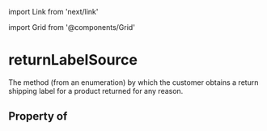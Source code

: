 import Link from 'next/link'
  
import Grid from '@components/Grid'

# returnLabelSource

The method (from an enumeration) by which the customer obtains a return shipping label for a product returned for any reason.

## Property of



